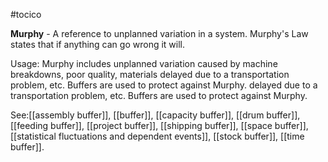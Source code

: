 #tocico

<b>Murphy</b> -  A reference to unplanned variation in a system. Murphy's Law states that if anything can go wrong it will.

Usage: Murphy includes unplanned variation caused by machine breakdowns, poor quality, materials delayed due to a transportation problem, etc. Buffers are used to protect against Murphy. delayed due to a transportation problem, etc. Buffers are used to protect against Murphy. 



See:[[assembly buffer]], [[buffer]], [[capacity buffer]], [[drum buffer]], [[feeding buffer]], [[project buffer]], [[shipping buffer]], [[space buffer]], [[statistical fluctuations and dependent events]], [[stock buffer]], [[time buffer]].
